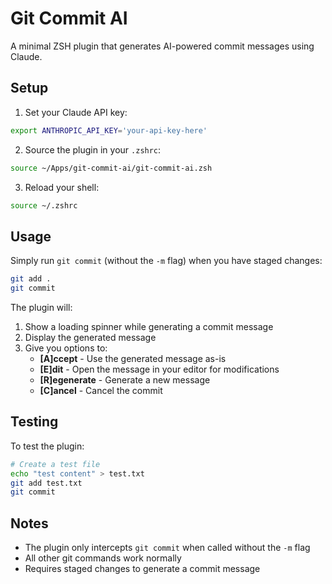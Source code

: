 # Git Commit AI

A minimal ZSH plugin that generates AI-powered commit messages using Claude.

## Setup

1. Set your Claude API key:
```bash
export ANTHROPIC_API_KEY='your-api-key-here'
```

2. Source the plugin in your `.zshrc`:
```bash
source ~/Apps/git-commit-ai/git-commit-ai.zsh
```

3. Reload your shell:
```bash
source ~/.zshrc
```

## Usage

Simply run `git commit` (without the `-m` flag) when you have staged changes:

```bash
git add .
git commit
```

The plugin will:
1. Show a loading spinner while generating a commit message
2. Display the generated message
3. Give you options to:
   - **[A]ccept** - Use the generated message as-is
   - **[E]dit** - Open the message in your editor for modifications
   - **[R]egenerate** - Generate a new message
   - **[C]ancel** - Cancel the commit

## Testing

To test the plugin:

```bash
# Create a test file
echo "test content" > test.txt
git add test.txt
git commit
```

## Notes

- The plugin only intercepts `git commit` when called without the `-m` flag
- All other git commands work normally
- Requires staged changes to generate a commit message